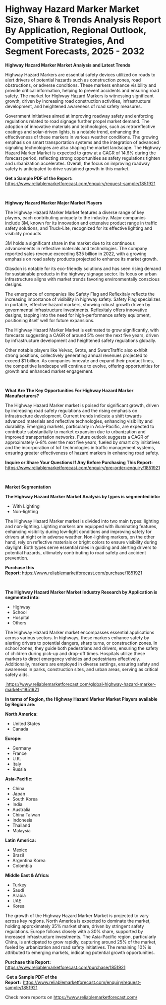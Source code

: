 <p><h1>Highway Hazard Marker Market Size, Share & Trends Analysis Report By Application, Regional Outlook, Competitive Strategies, And Segment Forecasts, 2025 - 2032</h1></p><p><strong>Highway Hazard Marker Market Analysis and Latest Trends</strong></p>
<p><p>Highway Hazard Markers are essential safety devices utilized on roads to alert drivers of potential hazards such as construction zones, road obstructions, or adverse conditions. These markers enhance visibility and provide critical information, helping to prevent accidents and ensuring road safety. The market for Highway Hazard Markers is witnessing significant growth, driven by increasing road construction activities, infrastructural development, and heightened awareness of road safety measures. </p><p>Government initiatives aimed at improving roadway safety and enforcing regulations related to road signage further propel market demand. The adoption of innovative materials and technologies, such as retroreflective coatings and solar-driven lights, is a notable trend, enhancing the effectiveness of these markers in various weather conditions. The growing emphasis on smart transportation systems and the integration of advanced signaling technologies are also shaping the market landscape. The Highway Hazard Marker Market is expected to grow at a CAGR of 14.6% during the forecast period, reflecting strong opportunities as safety regulations tighten and urbanization accelerates. Overall, the focus on improving roadway safety is anticipated to drive sustained growth in this market.</p></p>
<p><strong>Get a Sample PDF of the Report:&nbsp;</strong> <a href="https://www.reliablemarketforecast.com/enquiry/request-sample/1851921?utm_campaign=1833&utm_medium=2&utm_source=Github&utm_content=ia&utm_term=07012025&utm_id=highway-hazard-marker">https://www.reliablemarketforecast.com/enquiry/request-sample/1851921</a></p>
<p>&nbsp;</p>
<p><strong>Highway Hazard Marker Major Market Players</strong></p>
<p><p>The Highway Hazard Marker Market features a diverse range of key players, each contributing uniquely to the industry. Major companies include 3M, known for its innovation and extensive product range in traffic safety solutions, and Truck-Lite, recognized for its effective lighting and visibility products. </p><p>3M holds a significant share in the market due to its continuous advancements in reflective materials and technologies. The company reported sales revenue exceeding $35 billion in 2022, with a growing emphasis on road safety products projected to enhance its market growth. </p><p>Glasdon is notable for its eco-friendly solutions and has seen rising demand for sustainable products in the highway signage sector. Its focus on urban infrastructure aligns with market trends favoring environmentally conscious designs. </p><p>The emergence of companies like Safety Flag and Reflexitaly reflects the increasing importance of visibility in highway safety. Safety Flag specializes in portable, effective hazard markers, showing robust growth driven by governmental infrastructure investments. Reflexitaly offers innovative designs, tapping into the need for high-performance safety equipment, positioning itself well for future expansions.</p><p>The Highway Hazard Marker Market is estimated to grow significantly, with forecasts suggesting a CAGR of around 5% over the next five years, driven by infrastructure development and heightened safety regulations globally. </p><p>Other notable players like Velvac, Grote, and SwarcTraffic also exhibit strong positions, collectively generating annual revenues projected to exceed $1 billion. As companies innovate and expand their product lines, the competitive landscape will continue to evolve, offering opportunities for growth and enhanced market engagement.</p></p>
<p>&nbsp;</p>
<p><strong>What Are The Key Opportunities For Highway Hazard Marker Manufacturers?</strong></p>
<p><p>The Highway Hazard Marker market is poised for significant growth, driven by increasing road safety regulations and the rising emphasis on infrastructure development. Current trends indicate a shift towards advanced materials and reflective technologies, enhancing visibility and durability. Emerging markets, particularly in Asia-Pacific, are expected to contribute substantially to market expansion due to urbanization and improved transportation networks. Future outlook suggests a CAGR of approximately 6-8% over the next five years, fueled by smart city initiatives and the incorporation of IoT technologies in traffic management systems, ensuring greater effectiveness of hazard markers in enhancing road safety.</p></p>
<p><strong>Inquire or Share Your Questions If Any Before Purchasing This Report:</strong> <a href="https://www.reliablemarketforecast.com/enquiry/pre-order-enquiry/1851921?utm_campaign=1833&utm_medium=2&utm_source=Github&utm_content=ia&utm_term=07012025&utm_id=highway-hazard-marker">https://www.reliablemarketforecast.com/enquiry/pre-order-enquiry/1851921</a></p>
<p>&nbsp;</p>
<p><strong>Market Segmentation</strong></p>
<p><strong>The Highway Hazard Marker Market Analysis by types is segmented into:</strong></p>
<p><ul><li>With Lighting</li><li>Non-lighting</li></ul></p>
<p><p>The Highway Hazard Marker market is divided into two main types: lighting and non-lighting. Lighting markers are equipped with illuminating features, enhancing visibility during low-light conditions and improving safety for drivers at night or in adverse weather. Non-lighting markers, on the other hand, rely on reflective materials or bright colors to ensure visibility during daylight. Both types serve essential roles in guiding and alerting drivers to potential hazards, ultimately contributing to road safety and accident prevention.</p></p>
<p><strong>Purchase this Report:&nbsp;</strong><a href="https://www.reliablemarketforecast.com/purchase/1851921?utm_campaign=1833&utm_medium=2&utm_source=Github&utm_content=ia&utm_term=07012025&utm_id=highway-hazard-marker">https://www.reliablemarketforecast.com/purchase/1851921</a></p>
<p>&nbsp;</p>
<p><strong>The Highway Hazard Marker Market Industry Research by Application is segmented into:</strong></p>
<p><ul><li>Highway</li><li>School</li><li>Hospital</li><li>Others</li></ul></p>
<p><p>The Highway Hazard Marker market encompasses essential applications across various sectors. In highways, these markers enhance safety by alerting drivers to potential dangers, sharp turns, or construction zones. In school zones, they guide both pedestrians and drivers, ensuring the safety of children during pick-up and drop-off times. Hospitals utilize these markers to direct emergency vehicles and pedestrians effectively. Additionally, markers are employed in diverse settings, ensuring safety and awareness in parks, construction sites, and urban areas, serving as critical safety aids.</p></p>
<p><a href="https://www.reliablemarketforecast.com/global-highway-hazard-marker-market-r1851921?utm_campaign=1833&utm_medium=2&utm_source=Github&utm_content=ia&utm_term=07012025&utm_id=highway-hazard-marker">&nbsp;https://www.reliablemarketforecast.com/global-highway-hazard-marker-market-r1851921</a></p>
<p><strong>In terms of Region, the Highway Hazard Marker Market Players available by Region are:</strong></p>
<p>
    <p> <strong> North America: </strong>
        <ul>
            <li>United States</li>
            <li>Canada</li>
        </ul>
        </p> 
    <p> <strong> Europe: </strong>
        <ul>
            <li>Germany</li>
            <li>France</li>
            <li>U.K.</li>
            <li>Italy</li>
            <li>Russia</li>
        </ul>
        </p> 
    <p> <strong> Asia-Pacific: </strong>
        <ul>
            <li>China</li>
            <li>Japan</li>
            <li>South Korea</li>
            <li>India</li>
            <li>Australia</li>
            <li>China Taiwan</li>
            <li>Indonesia</li>
            <li>Thailand</li>
            <li>Malaysia</li>
        </ul>
        </p> 
    <p> <strong> Latin America: </strong>
        <ul>
            <li>Mexico</li>
            <li>Brazil</li>
            <li>Argentina Korea</li>
            <li>Colombia</li>
        </ul>
        </p> 
    <p> <strong> Middle East & Africa: </strong>
        <ul>
            <li>Turkey</li>
            <li>Saudi</li>
            <li>Arabia</li>
            <li>UAE</li>
            <li>Korea</li>
        </ul>
    </p>
    </p>
<p><p>The growth of the Highway Hazard Marker Market is projected to vary across key regions. North America is expected to dominate the market, holding approximately 35% market share, driven by stringent safety regulations. Europe follows closely with a 30% share, supported by increased infrastructure investments. The Asia-Pacific region, particularly China, is anticipated to grow rapidly, capturing around 25% of the market, fueled by urbanization and road safety initiatives. The remaining 10% is attributed to emerging markets, indicating potential growth opportunities.</p></p>
<p><strong>Purchase this Report: </strong><a href="https://www.reliablemarketforecast.com/purchase/1851921?utm_campaign=1833&utm_medium=2&utm_source=Github&utm_content=ia&utm_term=07012025&utm_id=highway-hazard-marker">https://www.reliablemarketforecast.com/purchase/1851921</a></p>
<p>&nbsp;<strong>Get a Sample PDF of the Report:&nbsp;&nbsp;</strong><a href="https://www.reliablemarketforecast.com/enquiry/request-sample/1851921?utm_campaign=1833&utm_medium=2&utm_source=Github&utm_content=ia&utm_term=07012025&utm_id=highway-hazard-marker">https://www.reliablemarketforecast.com/enquiry/request-sample/1851921</a></p>
<p><strong></strong></p>
<p>Check more reports on <a href="https://www.reliablemarketforecast.com/?utm_campaign=1833&utm_medium=2&utm_source=Github&utm_content=ia&utm_term=07012025&utm_id=highway-hazard-marker">https://www.reliablemarketforecast.com/</a></p>